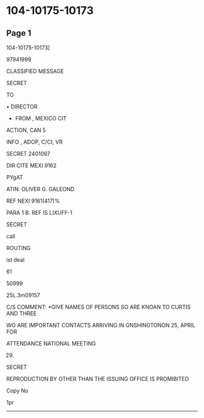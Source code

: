 # 104-10175-10173

## Page 1

104-10175-10173]

97941999

CLASSIFIED MESSAGE

SECRET

TO

• DIRECTOR

- FROM , MEXICO CIT

ACTION, CAN 5

INFO , ADOP, C/CI, VR

SECRET 2401097

DIR CITE MEXI 9162

PYgAT

ATIN: OLIVER G. GALEOND

REF NEXI 9161(417)%

PARA 1 B. REF IS LIXUFF-1

SECRET

call

ROUTING

ist deal

61

50999

25L.3m09157

C/S COMMENT: *GIVE NAMES OF PERSONS SO ARE KNOAN TO CURTIS AND THREE

WO ARE IMPORTANT CONTACTS ARRIVING IN GNSHINGTONON 25, APRIL FOR

ATTENDANCE NATIONAL MEETING

29.

SECRET

REPRODUCTION BY OTHER THAN THE ISSUING OFFICE IS PROMIBITED

Copy No

1pr

---

